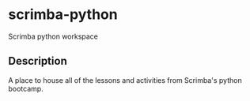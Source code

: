 # scrimba-python
Scrimba python workspace

## Description
A place to house all of the lessons and activities from Scrimba's python bootcamp.


